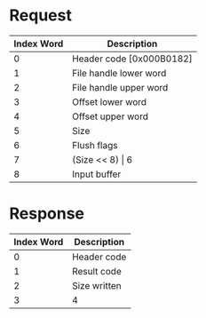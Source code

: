 # Request

| Index Word | Description                |
|------------|----------------------------|
| 0          | Header code \[0x000B0182\] |
| 1          | File handle lower word     |
| 2          | File handle upper word     |
| 3          | Offset lower word          |
| 4          | Offset upper word          |
| 5          | Size                       |
| 6          | Flush flags                |
| 7          | (Size \<\< 8) \| 6         |
| 8          | Input buffer               |

# Response

| Index Word | Description  |
|------------|--------------|
| 0          | Header code  |
| 1          | Result code  |
| 2          | Size written |
| 3          | 4            |